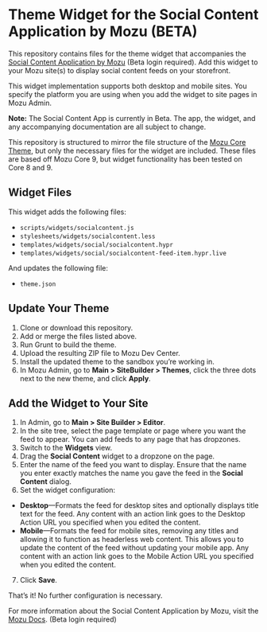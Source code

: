 # Theme Widget for the Social Content Application by Mozu (BETA)

This repository contains files for the theme widget that accompanies the [Social Content Application by Mozu](https://staging.mozu.com/docs/guides/mozu-apps/social-content-app-by-mozu.htm) (Beta login required). Add this widget to your Mozu site(s) to display social content feeds on your storefront. 

This widget implementation supports both desktop and mobile sites. You specify the platform you are using when you add the widget to site pages in Mozu Admin.

**Note:** The Social Content App is currently in Beta. The app, the widget, and any accompanying documentation are all subject to change.

This repository is structured to mirror the file structure of the [Mozu Core Theme](https://github.com/Mozu/core-theme), but only the necessary files for the widget are included. These files are based off Mozu Core 9, but widget functionality has been tested on Core 8 and 9.

## Widget Files

This widget adds the following files:
* `scripts/widgets/socialcontent.js`
* `stylesheets/widgets/socialcontent.less`
* `templates/widgets/social/socialcontent.hypr`
* `templates/widgets/social/socialcontent-feed-item.hypr.live`

And updates the following file:
* `theme.json`

## Update Your Theme

1.	Clone or download this repository.
2.	Add or merge the files listed above.
3.	Run Grunt to build the theme.
4.	Upload the resulting ZIP file to Mozu Dev Center.
5.	Install the updated theme to the sandbox you’re working in.
6.	In Mozu Admin, go to **Main > SiteBuilder > Themes**, click the three dots next to the new theme, and click **Apply**.

## Add the Widget to Your Site
1.	In Admin, go to **Main > Site Builder > Editor**.
2.	In the site tree, select the page template or page where you want the feed to appear. You can add feeds to any page that has dropzones.
3.	Switch to the **Widgets** view.
4.	Drag the **Social Content** widget to a dropzone on the page.
5.	Enter the name of the feed you want to display. Ensure that the name you enter exactly matches the name you gave the feed in the **Social Content** dialog.
6.	Set the widget configuration:
  *	**Desktop**—Formats the feed for desktop sites and optionally displays title text for the feed. Any content with an action link goes to the Desktop Action URL you specified when you edited the content.
  *	**Mobile**—Formats the feed for mobile sites, removing any titles and allowing it to function as headerless web content. This allows you to update the content of the feed without updating your mobile app. Any content with an action link goes to the Mobile Action URL you specified when you edited the content.
7.	Click **Save**.

That’s it! No further configuration is necessary.

For more information about the Social Content Application by Mozu, visit the [Mozu Docs](https://staging.mozu.com/docs/guides/mozu-apps/social-content-app-by-mozu.htm). (Beta login required)


